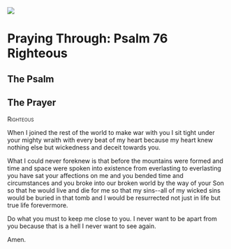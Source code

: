 <img class="intro-right" src="/images/art-paris-psalter.jpg">

# Praying Through: Psalm 76 Righteous

## The Psalm

## The Prayer

<div style="font-variant: small-caps;">
Righteous
</div>


When I joined the rest of the world
  to make war with you
  I sit tight
  under your mighty wraith
  with every beat of my heart
  because my heart knew nothing else
  but wickedness and deceit towards you.

What I could never foreknew
  is that before the mountains were formed
  and time and space were spoken into existence
  from everlasting to everlasting
  you have sat your affections on me
  and you bended time and circumstances
  and you broke into our broken world
  by the way of your Son
  so that he would live and die for me
  so that my sins--all of my wicked sins
  would be buried in that tomb
  and I would be resurrected
  not just in life
  but true life
  forevermore.

Do what you must
  to keep me close to you.
  I never want to be apart from you
  because that is a hell
  I never want to see again.

Amen.
